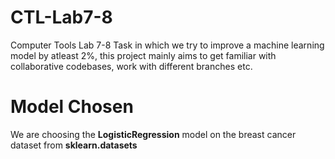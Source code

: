 # CTL-Lab7-8
Computer Tools Lab 7-8 Task in which we try to improve a machine learning model by atleast 2%, this project mainly aims to get familiar with collaborative codebases, work with different branches etc.

# Model Chosen
We are choosing the **LogisticRegression** model on the breast cancer dataset from **sklearn.datasets**
